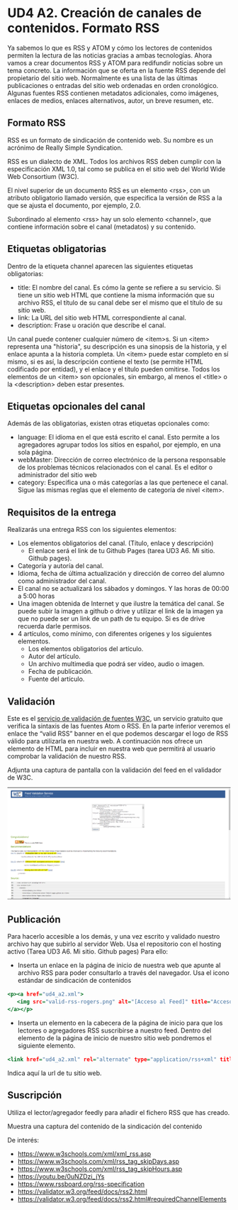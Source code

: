 # UD4 A2. Creación de canales de contenidos. Formato RSS

Ya sabemos lo que es RSS y ATOM y cómo los lectores de contenidos permiten la lectura de las noticias gracias a ambas tecnologías. 
Ahora vamos a crear documentos RSS y ATOM para redifundir noticias sobre un tema concreto. La información que se oferta en la fuente RSS depende del propietario del sitio web.
Normalmente es una lista de las últimas publicaciones o entradas del sitio web  ordenadas en orden cronológico. Algunas fuentes RSS contienen metadatos adicionales, como imágenes, enlaces de medios, enlaces alternativos, autor, un breve resumen, etc.

## Formato RSS

RSS es un formato de sindicación de contenido web. Su nombre es un acrónimo de Really Simple Syndication.

RSS es un dialecto de XML. Todos los archivos RSS deben cumplir con la especificación XML 1.0, tal como se publica en el sitio web del World Wide Web Consortium (W3C).

El nivel superior de un documento RSS es un elemento &lt;rss&gt;, con un atributo obligatorio llamado versión, que especifica la versión de RSS a la que se ajusta el documento, por ejemplo,  2.0.

Subordinado al elemento &lt;rss&gt; hay un solo elemento &lt;channel&gt;, que contiene información sobre el canal (metadatos) y su contenido.

## Etiquetas obligatorias 
  Dentro de la etiqueta channel aparecen las siguientes etiquetas obligatorias:
  - title: El nombre del canal. Es cómo la gente se refiere a su servicio. Si tiene un sitio web HTML que contiene la misma información que su archivo RSS, el título de su canal debe ser el mismo que el título de su sitio web. 
  - link: La URL del sitio web HTML correspondiente al canal.
  - description:  Frase u oración que describe el canal.
  
  Un canal puede contener cualquier número de &lt;item&gt;s. Si un &lt;item&gt;  representa una "historia", su descripción es una sinopsis de la historia, y el enlace apunta a la historia completa. Un &lt;item&gt;  puede estar completo en sí mismo, si es así, la descripción contiene el texto (se permite HTML codificado por entidad), y el enlace y el título pueden omitirse. Todos los elementos de un &lt;item&gt; son opcionales, sin embargo, al menos  el &lt;title&gt; o la &lt;description&gt;  deben estar presentes.
  
## Etiquetas opcionales del canal
  Además de las obligatorias, existen otras etiquetas opcionales como:
  - language: El idioma en el que está escrito el canal. Esto permite a los agregadores agrupar todos los sitios en español, por ejemplo, en una sola página. 
  - webMaster: Dirección de correo electrónico de la persona responsable de los problemas técnicos relacionados con el canal. Es el editor o administrador del sitio web
  - category: Especifica una o más categorías a las que pertenece el canal. Sigue las mismas reglas que el elemento de categoría de nivel &lt;item&gt;.
  
## Requisitos de la entrega

Realizarás una entrega RSS con los siguientes elementos:
- Los elementos obligatorios del canal. (Título, enlace y descripción)
  - El enlace será el link de tu Github Pages (tarea UD3 A6. Mi sitio. Github pages).
- Categoría y autoría del canal.
- Idioma, fecha de última actualización y dirección de correo del alumno como administrador del canal.
-  El canal no se actualizará los sábados y domingos. Y las horas de 00:00 a 5:00 horas
- Una imagen obtenida de Internet y que ilustre la temática del canal. Se puede subir la imagen a github o drive y utilizar el link de la imagen ya que no puede ser un link de un path de tu equipo. Si es de drive recuerda darle permisos.
- 4 artículos, como mínimo, con diferentes orígenes y los siguientes elementos.
  - Los elementos obligatorios del artículo.  
  - Autor del artículo.
  - Un archivo multimedia que podrá ser vídeo, audio o imagen.
  - Fecha de publicación.
  - Fuente del artículo.


## Validación
  
 Este es el  [servicio de validación de fuentes W3C](https://validator.w3.org/feed/), un servicio gratuito que verifica la sintaxis de las fuentes Atom o RSS. En la parte inferior veremos el enlace the “valid RSS” banner en el que podemos
descargar el logo de RSS válido para utilizarla en nuestra web. A continuación nos ofrece un
elemento <a> de HTML para incluir en nuestra web que permitirá al usuario comprobar la
validación de nuestro RSS. 
  
  Adjunta una captura de pantalla con la validación del feed en el validador de W3C.

  ![validacion](Captura%20de%20pantalla%202024-02-20%20172051.png)
  
## Publicación
  Para hacerlo accesible a los demás, y una  vez escrito y validado nuestro archivo hay que subirlo al servidor Web. Usa el repositorio con el hosting activo (Tarea UD3 A6. Mi sitio. Github pages) Para ello:
- Inserta un enlace en la página de inicio de nuestra web que apunte al archivo RSS
para poder consultarlo a través del navegador. Usa el icono estándar de sindicación
de contenidos
```htm
<p><a href="ud4_a2.xml">
   <img src="valid-rss-rogers.png" alt="[Acceso al Feed]" title="Acceso al feed" />
</a></p>
```

- Inserta un elemento <link> en la cabecera de la página de inicio para que los
lectores o agregadores RSS suscribirse a nuestro feed. Dentro del elemento <head> de la página de inicio de nuestro sitio web pondremos
el siguiente elemento.
```htm
<link href="ud4_a2.xml" rel="alternate" type="application/rss+xml" title="RSS 2.0">  
```
Indica aquí la url de tu sitio web.

  

  
## Suscripción
Utiliza el lector/agregador  feedly para añadir el fichero RSS que has creado.

  Muestra una captura del contenido de la sindicación del contenido
  
  
De interés:
- https://www.w3schools.com/xml/xml_rss.asp
- https://www.w3schools.com/xml/rss_tag_skipDays.asp
- https://www.w3schools.com/xml/rss_tag_skipHours.asp
- https://youtu.be/0uNZDzi_jYs
- https://www.rssboard.org/rss-specification
- https://validator.w3.org/feed/docs/rss2.html
- https://validator.w3.org/feed/docs/rss2.html#requiredChannelElements
